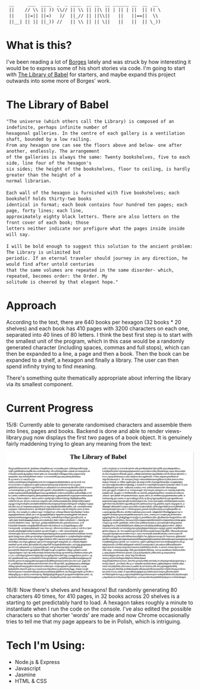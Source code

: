 ```

 __     ___  ____  _  _ ____  __ __  __ ______ __  __  __
 ||    // \\ || )) \\// || \\ || ||\ || | || | ||  || (( \
 ||    ||=|| ||=)   )/  ||_// || ||\\||   ||   ||==||  \\
 ||__| || || ||_)) //   || \\ || || \||   ||   ||  || \_))

```

# What is this?

I've been reading a lot of [Borges](https://en.wikipedia.org/wiki/Jorge_Luis_Borges) lately and was struck by how interesting it would be to express some of his short stories via code. I'm going to start with [The Library of Babel](https://en.wikipedia.org/wiki/The_Library_of_Babel) for starters, and maybe expand this project outwards into some more of Borges' work.

# The Library of Babel

```
"The universe (which others call the Library) is composed of an indefinite, perhaps infinite number of
hexagonal galleries. In the centre of each gallery is a ventilation shaft, bounded by a low railing.
From any hexagon one can see the floors above and below- one after another, endlessly. The arrangement
of the galleries is always the same: Twenty bookshelves, five to each side, line four of the hexagon's
six sides; the height of the bookshelves, floor to ceiling, is hardly greater than the height of a
normal librarian.

Each wall of the hexagon is furnished with five bookshelves; each bookshelf holds thirty-two books
identical in format; each book contains four hundred ten pages; each page, forty lines; each line,
approximately eighty black letters. There are also letters on the front cover of each book; those
letters neither indicate nor prefigure what the pages inside inside will say.

I will be bold enough to suggest this solution to the ancient problem: The Library is unlimited but
periodic. If an eternal traveler should journey in any direction, he would find after untold centuries
that the same volumes are repeated in the same disorder- which, repeated, becomes order: the Order. My
solitude is cheered by that elegant hope."
```
# Approach

According to the text, there are 640 books per hexagon (32 books * 20 shelves) and each book has 410 pages with 3200 characters on each one, separated into 40 lines of 80 letters. I think the best first step is to start with the smallest unit of the program, which in this case would be a randomly generated character (including spaces, commas and full stops), which can then be expanded to a line, a page and then a book. Then the book can be expanded to a shelf, a hexagon and finally a library. The user can then spend infinity trying to find meaning.

There's something quite thematically appropriate about inferring the library via its smallest component.

# Current Progress

15/8: Currently able to generate randomised characters and assemble them into lines, pages and books. Backend is done and able to render views- library.pug now displays the first two pages of a book object. It is genuinely fairly maddening trying to glean any meaning from the text:

![early days](https://github.com/wemmm/labyrinths/blob/master/public/images/earlyversion.png)

16/8: Now there's shelves and hexagons! But randomly generating 80 characters 40 times, for 410 pages, in 32 books across 20 shelves is a starting to get predictably hard to load. A hexagon takes roughly a minute to instantiate when I run the code on the console. I've also edited the possible characters so that shorter 'words' are made and now Chrome occasionally tries to tell me that my page appears to be in Polish, which is intriguing.

# Tech I'm Using:

* Node.js & Express
* Javascript
* Jasmine
* HTML & CSS
